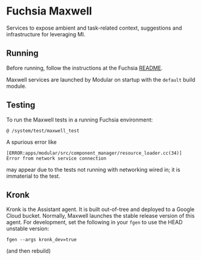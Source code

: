 # Fuchsia Maxwell

Services to expose ambient and task-related context, suggestions and
infrastructure for leveraging MI.

## Running

Before running, follow the instructions at the Fuchsia
[README](https://fuchsia.googlesource.com/docs/+/HEAD/README.md).

Maxwell services are launched by Modular on startup with the `default` build
module.

## Testing

To run the Maxwell tests in a running Fuchsia environment:

    @ /system/test/maxwell_test

A spurious error like

    [ERROR:apps/modular/src/component_manager/resource_loader.cc(34)] Error from network service connection

may appear due to the tests not running with networking wired in; it is
immaterial to the test.

## Kronk

Kronk is the Assistant agent. It is built out-of-tree and deployed to a Google
Cloud bucket. Normally, Maxwell launches the stable release version of this
agent. For development, set the following in your `fgen` to use the HEAD
unstable version:

    fgen --args kronk_dev=true

(and then rebuild)
